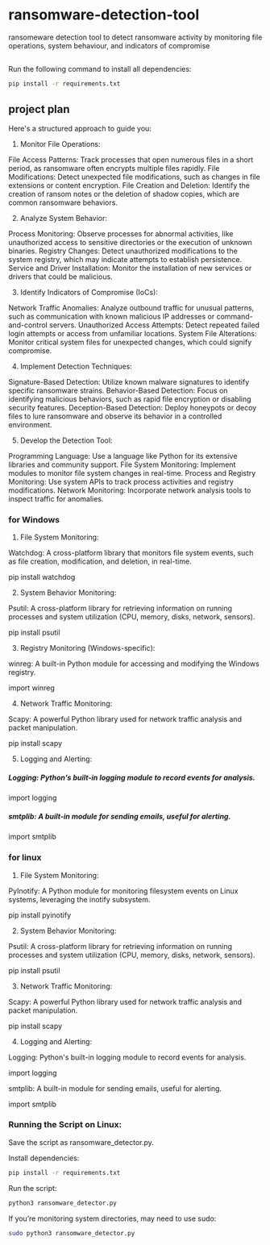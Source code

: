 # ransomware-detection-tool
ransomeware detection tool to detect ransomware activity by monitoring file operations, system behaviour, and indicators of compromise

##
Run the following command to install all dependencies:

```bash
pip install -r requirements.txt
```
## project plan
Here's a structured approach to guide you:

1. Monitor File Operations:

File Access Patterns: Track processes that open numerous files in a short period, as ransomware often encrypts multiple files rapidly.
File Modifications: Detect unexpected file modifications, such as changes in file extensions or content encryption.
File Creation and Deletion: Identify the creation of ransom notes or the deletion of shadow copies, which are common ransomware behaviors.

2. Analyze System Behavior:

Process Monitoring: Observe processes for abnormal activities, like unauthorized access to sensitive directories or the execution of unknown binaries.
Registry Changes: Detect unauthorized modifications to the system registry, which may indicate attempts to establish persistence.
Service and Driver Installation: Monitor the installation of new services or drivers that could be malicious.

3. Identify Indicators of Compromise (IoCs):

Network Traffic Anomalies: Analyze outbound traffic for unusual patterns, such as communication with known malicious IP addresses or command-and-control servers.
Unauthorized Access Attempts: Detect repeated failed login attempts or access from unfamiliar locations.
System File Alterations: Monitor critical system files for unexpected changes, which could signify compromise.

4. Implement Detection Techniques:

Signature-Based Detection: Utilize known malware signatures to identify specific ransomware strains.
Behavior-Based Detection: Focus on identifying malicious behaviors, such as rapid file encryption or disabling security features.
Deception-Based Detection: Deploy honeypots or decoy files to lure ransomware and observe its behavior in a controlled environment.

5. Develop the Detection Tool:

Programming Language: Use a language like Python for its extensive libraries and community support.
File System Monitoring: Implement modules to monitor file system changes in real-time.
Process and Registry Monitoring: Use system APIs to track process activities and registry modifications.
Network Monitoring: Incorporate network analysis tools to inspect traffic for anomalies.

### for Windows

1. File System Monitoring:

Watchdog: A cross-platform library that monitors file system events, such as file creation, modification, and deletion, in real-time.

pip install watchdog

2. System Behavior Monitoring:

Psutil: A cross-platform library for retrieving information on running processes and system utilization (CPU, memory, disks, network, sensors).

pip install psutil

3. Registry Monitoring (Windows-specific):

winreg: A built-in Python module for accessing and modifying the Windows registry.

import winreg

4. Network Traffic Monitoring:

Scapy: A powerful Python library used for network traffic analysis and packet manipulation.

pip install scapy

5. Logging and Alerting:

##### Logging: Python's built-in logging module to record events for analysis.

import logging

##### smtplib: A built-in module for sending emails, useful for alerting.

import smtplib

### for linux

1. File System Monitoring:

PyInotify: A Python module for monitoring filesystem events on Linux systems, leveraging the inotify subsystem.

pip install pyinotify

2. System Behavior Monitoring:

Psutil: A cross-platform library for retrieving information on running processes and system utilization (CPU, memory, disks, network, sensors).

pip install psutil


3. Network Traffic Monitoring:

Scapy: A powerful Python library used for network traffic analysis and packet manipulation.

pip install scapy


4. Logging and Alerting:

Logging: Python's built-in logging module to record events for analysis.

import logging

smtplib: A built-in module for sending emails, useful for alerting.

import smtplib

### Running the Script on Linux:
Save the script as ransomware_detector.py.

Install dependencies:

```bash
pip install -r requirements.txt
```
Run the script:
```bash
python3 ransomware_detector.py
```

If you’re monitoring system directories, may need to use sudo:
```bash
sudo python3 ransomware_detector.py
```